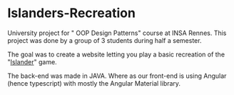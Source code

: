 # Islanders-Recreation
University project  for " OOP  Design Patterns" course at INSA Rennes.
This project was done by a group of 3 students during half a semester.

The goal was to create a website letting you play a basic recreation of the "[Islander](https://store.steampowered.com/app/1046030/ISLANDERS/)" game.

The back-end was made in JAVA.
Where as our front-end is using Angular (hence typescript) with mostly the Angular Material library.
